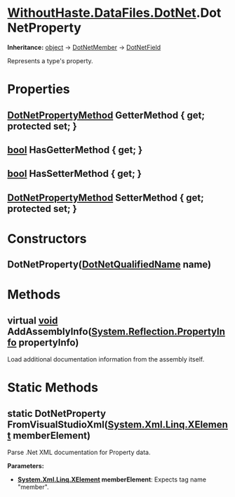 # [WithoutHaste.DataFiles.DotNet](TableOfContents.WithoutHaste.DataFiles.DotNet.md).DotNetProperty

**Inheritance:** [object](https://docs.microsoft.com/en-us/dotnet/api/system.object) → [DotNetMember](WithoutHaste.DataFiles.DotNet.DotNetMember.md) → [DotNetField](WithoutHaste.DataFiles.DotNet.DotNetField.md)  

Represents a type's property.  

# Properties

## [DotNetPropertyMethod](WithoutHaste.DataFiles.DotNet.DotNetPropertyMethod.md) GetterMethod { get; protected set; }

## [bool](https://docs.microsoft.com/en-us/dotnet/api/system.boolean) HasGetterMethod { get; }

## [bool](https://docs.microsoft.com/en-us/dotnet/api/system.boolean) HasSetterMethod { get; }

## [DotNetPropertyMethod](WithoutHaste.DataFiles.DotNet.DotNetPropertyMethod.md) SetterMethod { get; protected set; }

# Constructors

## DotNetProperty([DotNetQualifiedName](WithoutHaste.DataFiles.DotNet.DotNetQualifiedName.md) name)

# Methods

## virtual [void](https://docs.microsoft.com/en-us/dotnet/api/system.void) AddAssemblyInfo([System.Reflection.PropertyInfo](https://docs.microsoft.com/en-us/dotnet/api/system.reflection.propertyinfo) propertyInfo)

Load additional documentation information from the assembly itself.  

# Static Methods

## static DotNetProperty FromVisualStudioXml([System.Xml.Linq.XElement](https://docs.microsoft.com/en-us/dotnet/api/system.xml.linq.xelement) memberElement)

Parse .Net XML documentation for Property data.  

**Parameters:**  
* **[System.Xml.Linq.XElement](https://docs.microsoft.com/en-us/dotnet/api/system.xml.linq.xelement) memberElement**: Expects tag name "member".  

